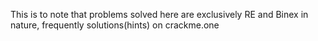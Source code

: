 This is to note that problems solved here are exclusively RE and Binex in nature, frequently solutions(hints) on crackme.one
